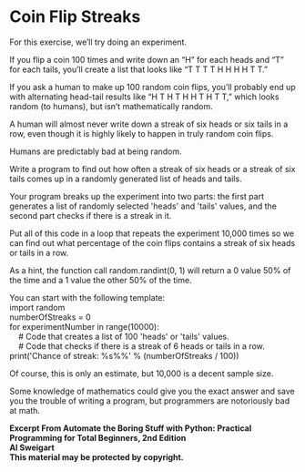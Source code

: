 
# Coin Flip Streaks

For this exercise, we’ll try doing an experiment. 

If you flip a coin 100 times and write down an “H” for each heads and “T” for each tails, you’ll create a list that looks like “T T T T H H H H T T.” 

If you ask a human to make up 100 random coin flips, you’ll probably end up with alternating head-tail results like “H T H T H H T H T T,” which looks random (to humans), but isn’t mathematically random. 

A human will almost never write down a streak of six heads or six tails in a row, even though it is highly likely to happen in truly random coin flips. 

Humans are predictably bad at being random.

Write a program to find out how often a streak of six heads or a streak of six tails comes up in a randomly generated list of heads and tails. 

Your program breaks up the experiment into two parts: the first part generates a list of randomly selected 'heads' and 'tails' values, and the second part checks if there is a streak in it. 

Put all of this code in a loop that repeats the experiment 10,000 times so we can find out what percentage of the coin flips contains a streak of six heads or tails in a row. 

As a hint, the function call random.randint(0, 1) will return a 0 value 50% of the time and a 1 value the other 50% of the time.

You can start with the following template:  
import random  
numberOfStreaks = 0  
for experimentNumber in range(10000):  
    # Code that creates a list of 100 'heads' or 'tails' values.  
    # Code that checks if there is a streak of 6 heads or tails in a row.  
print('Chance of streak: %s%%' % (numberOfStreaks / 100))  

Of course, this is only an estimate, but 10,000 is a decent sample size. 

Some knowledge of mathematics could give you the exact answer and save you the trouble of writing a program, but programmers are notoriously bad at math.

**Excerpt From Automate the Boring Stuff with Python: Practical Programming for Total Beginners, 2nd Edition  
Al Sweigart  
This material may be protected by copyright.**